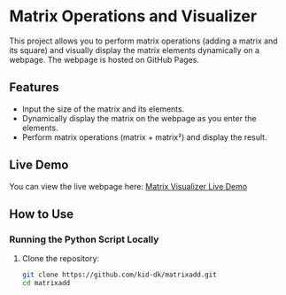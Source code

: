 # Matrix Operations and Visualizer

This project allows you to perform matrix operations (adding a matrix and its square) and visually display the matrix elements dynamically on a webpage. The webpage is hosted on GitHub Pages.

## Features
- Input the size of the matrix and its elements.
- Dynamically display the matrix on the webpage as you enter the elements.
- Perform matrix operations (matrix + matrix²) and display the result.

## Live Demo
You can view the live webpage here: [Matrix Visualizer Live Demo](https://kid-dk.github.io/matrixadd/)

## How to Use

### Running the Python Script Locally
1. Clone the repository:
   ```bash
   git clone https://github.com/kid-dk/matrixadd.git
   cd matrixadd
